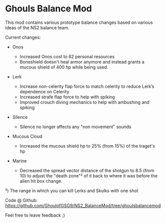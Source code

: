 # Ghouls Balance Mod

This mod contains various prototype balance changes based on various ideas of the NS2 balance team.

Current changes:

- Onos 
    - Increased Onos cost to 62 personal resources
    - Boneshield doesn't heal armor anymore and instead grants a mucous shield of 400 hp while being used.

- Lerk
    - Increase non-celerity flap force to match celerity to reduce Lerk’s dependence on Celerity
    - Increased strafe flap force to help with spiking
    - Improved crouch diving mechanics to help with ambushing and spiking


- Silence
    - Silence no longer affects any "non movement" sounds

- Mucous Cloud
    - Increased the mucous shield hp to 25% (from 15%) of the traget's hp

- Marine
    - Decreased the spread vector distance of the shotgun to 8.5 (from 10) to adjust the "death zone"² of it back to where it was before the alien hit box change.


²) The range in which you can kill Lerks and Skulks with one shot

Code @ Github: https://github.com/GhoulofGSG9/NS2_BalanceMod/tree/ghoulsbalancemod

Feel free to leave feedback ;)
